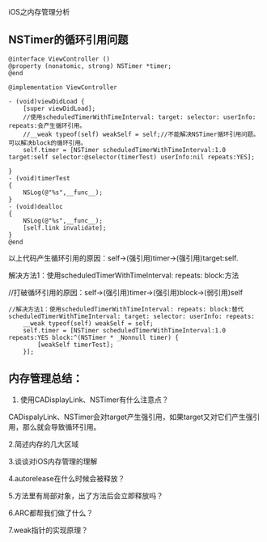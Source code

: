 iOS之内存管理分析



## NSTimer的循环引用问题

```
@interface ViewController ()
@property (nonatomic, strong) NSTimer *timer;
@end

@implementation ViewController

- (void)viewDidLoad {
    [super viewDidLoad];
    //使用scheduledTimerWithTimeInterval: target: selector: userInfo: repeats:会产生循环引用。
    //__weak typeof(self) weakSelf = self;//不能解决NSTimer循环引用问题。可以解决block的循环引用。
    self.timer = [NSTimer scheduledTimerWithTimeInterval:1.0 target:self selector:@selector(timerTest) userInfo:nil repeats:YES];
    
}
- (void)timerTest
{
    NSLog(@"%s",__func__);
}
- (void)dealloc
{
    NSLog(@"%s",__func__);
    [self.link invalidate];
}
@end
```

以上代码产生循环引用的原因：self->(强引用)timer->(强引用)target:self.

解决方法1：使用scheduledTimerWithTimeInterval: repeats: block:方法

//打破循环引用的原因：self->(强引用)timer->(强引用)block->(弱引用)self

```
//解决方法1：使用scheduledTimerWithTimeInterval: repeats: block:替代scheduledTimerWithTimeInterval: target: selector: userInfo: repeats:
    __weak typeof(self) weakSelf = self;
    self.timer = [NSTimer scheduledTimerWithTimeInterval:1.0 repeats:YES block:^(NSTimer * _Nonnull timer) {
        [weakSelf timerTest];
    }];
```

## 内存管理总结：

1. 使用CADisplayLink、NSTimer有什么注意点？

CADispalyLink、NSTimer会对target产生强引用，如果target又对它们产生强引用，那么就会导致循环引用。



2.简述内存的几大区域

3.谈谈对iOS内存管理的理解

4.autorelease在什么时候会被释放？

5.方法里有局部对象，出了方法后会立即释放吗？

6.ARC都帮我们做了什么？

7.weak指针的实现原理？
